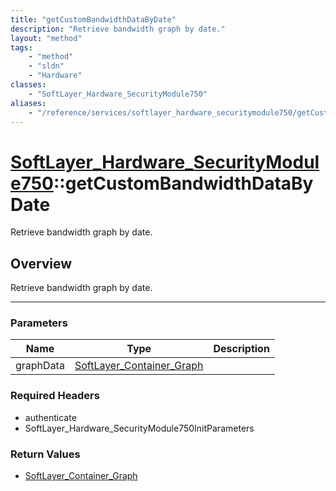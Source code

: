 ```yaml
---
title: "getCustomBandwidthDataByDate"
description: "Retrieve bandwidth graph by date."
layout: "method"
tags:
    - "method"
    - "sldn"
    - "Hardware"
classes:
    - "SoftLayer_Hardware_SecurityModule750"
aliases:
    - "/reference/services/softlayer_hardware_securitymodule750/getCustomBandwidthDataByDate"
---
```

# [SoftLayer_Hardware_SecurityModule750](/reference/services/SoftLayer_Hardware_SecurityModule750)::getCustomBandwidthDataByDate


Retrieve bandwidth graph by date.


## Overview 
Retrieve bandwidth graph by date. 

-----

### Parameters 
|Name | Type | Description |
| --- | --- | --- |
|graphData| <a href='/reference/datatypes/SoftLayer_Container_Graph'>SoftLayer_Container_Graph </a>| |


### Required Headers
* authenticate
* SoftLayer_Hardware_SecurityModule750InitParameters


### Return Values
* <a href='/reference/datatypes/SoftLayer_Container_Graph'>SoftLayer_Container_Graph </a>




